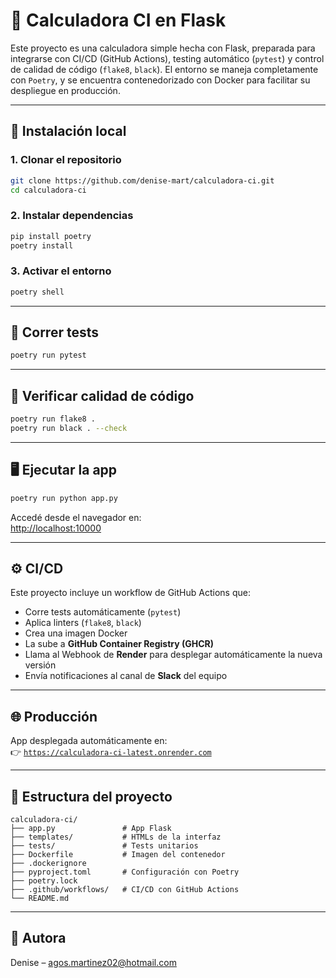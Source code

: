 # 🧮 Calculadora CI en Flask

Este proyecto es una calculadora simple hecha con Flask, preparada para integrarse con CI/CD (GitHub Actions), testing automático (`pytest`) y control de calidad de código (`flake8`, `black`). El entorno se maneja completamente con `Poetry`, y se encuentra contenedorizado con Docker para facilitar su despliegue en producción.

---

## 🚀 Instalación local

### 1. Clonar el repositorio

```bash
git clone https://github.com/denise-mart/calculadora-ci.git
cd calculadora-ci
```

### 2. Instalar dependencias

```bash
pip install poetry
poetry install
```

### 3. Activar el entorno

```bash
poetry shell
```

---

## 🧪 Correr tests

```bash
poetry run pytest
```

---

## 🧼 Verificar calidad de código

```bash
poetry run flake8 .
poetry run black . --check
```

---

## 🖥️ Ejecutar la app

```bash
poetry run python app.py
```

Accedé desde el navegador en:  
[http://localhost:10000](http://localhost:10000)

---


## ⚙️ CI/CD

Este proyecto incluye un workflow de GitHub Actions que:

- Corre tests automáticamente (`pytest`)
- Aplica linters (`flake8`, `black`)
- Crea una imagen Docker
- La sube a **GitHub Container Registry (GHCR)**
- Llama al Webhook de **Render** para desplegar automáticamente la nueva versión
- Envía notificaciones al canal de **Slack** del equipo

---

## 🌐 Producción

App desplegada automáticamente en:  
👉 [`https://calculadora-ci-latest.onrender.com`](https://calculadora-ci-latest.onrender.com)

---

## 📂 Estructura del proyecto

```
calculadora-ci/
├── app.py               # App Flask
├── templates/           # HTMLs de la interfaz
├── tests/               # Tests unitarios
├── Dockerfile           # Imagen del contenedor
├── .dockerignore
├── pyproject.toml       # Configuración con Poetry
├── poetry.lock
├── .github/workflows/   # CI/CD con GitHub Actions
└── README.md
```

---

## 👤 Autora

Denise – [agos.martinez02@hotmail.com](mailto:agos.martinez02@hotmail.com)
